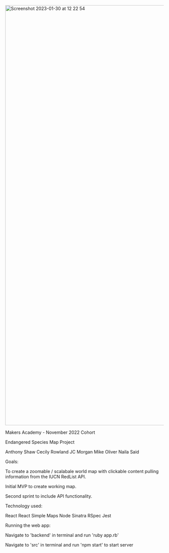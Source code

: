 <img width="1337" alt="Screenshot 2023-01-30 at 12 22 54" src="https://user-images.githubusercontent.com/104351258/215479131-8185a997-75b2-42b1-a5f4-584277896dc7.png">

Makers Academy - November 2022 Cohort

Endangered Species Map Project

Anthony Shaw
Cecily Rowland
JC Morgan
Mike Oliver
Naila Said


Goals:

To create a zoomable / scalabale world map with clickable content pulling information from the IUCN RedList API.

Initial MVP to create working map.

Second sprint to include API functionality.


Technology used:

React
React Simple Maps
Node
Sinatra
RSpec
Jest


Running the web app:

Navigate to 'backend' in terminal and run 'ruby app.rb'

Navigate to 'src' in terminal and run 'npm start' to start server
